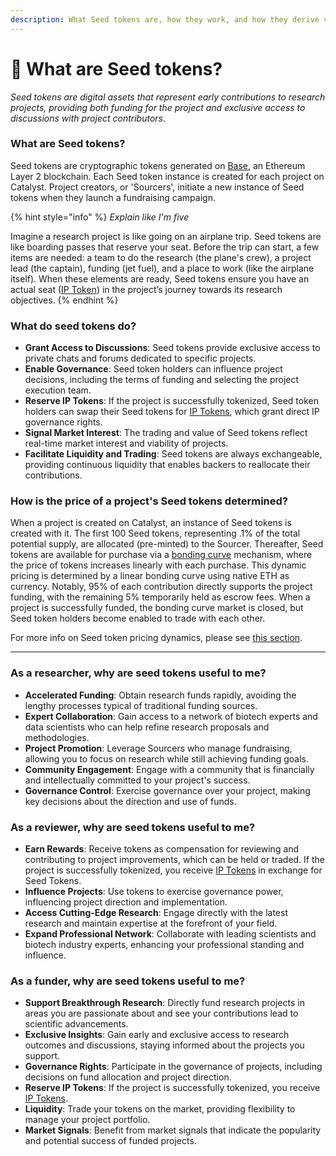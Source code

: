 ```yaml
---
description: What Seed tokens are, how they work, and how they derive value.
---
```


# 🌱 What are Seed tokens?

_Seed tokens are digital assets that represent early contributions to research projects, providing both funding for the project and exclusive access to discussions with project contributors._

### **What are Seed tokens?**

Seed tokens are cryptographic tokens generated on [Base](https://www.base.org/), an Ethereum Layer 2 blockchain. Each Seed token instance is created for each project on Catalyst. Project creators, or 'Sourcers', initiate a new instance of Seed tokens when they launch a fundraising campaign.

{% hint style="info" %}
_Explain like I'm five_

Imagine a research project is like going on an airplane trip. Seed tokens are like boarding passes that reserve your seat. Before the trip can start, a few items are needed: a team to do the research (the plane's crew), a project lead (the captain), funding (jet fuel), and a place to work (like the airplane itself). When these elements are ready, Seed tokens ensure you have an actual seat ([IP Token](../../ip-tokens/what-are-ipts.md)) in the project’s journey towards its research objectives.
{% endhint %}

### What do seed tokens do?

* **Grant Access to Discussions**: Seed tokens provide exclusive access to private chats and forums dedicated to specific projects.
* **Enable Governance**: Seed token holders can influence project decisions, including the terms of funding and selecting the project execution team.
* **Reserve IP Tokens**: If the project is successfully tokenized, Seed token holders can swap their Seed tokens for [IP Tokens](https://docs.molecule.to/documentation/ip-tokens/what-are-ipts), which grant direct IP governance rights.
* **Signal Market Interest**: The trading and value of Seed tokens reflect real-time market interest and viability of projects.
* **Facilitate Liquidity and Trading**: Seed tokens are always exchangeable, providing continuous liquidity that enables backers to reallocate their contributions.

### **How is the price of a project's Seed tokens determined?**

When a project is created on Catalyst, an instance of Seed tokens is created with it. The first 100 Seed tokens, representing .1% of the total potential supply, are allocated (pre-minted) to the Sourcer. Thereafter, Seed tokens are available for purchase via a [bonding curve](https://www.coinbase.com/learn/advanced-trading/what-is-a-bonding-curve) mechanism, where the price of tokens increases linearly with each purchase. This dynamic pricing is determined by a linear bonding curve using native ETH as currency. Notably, 95% of each contribution directly supports the project funding, with the remaining 5% temporarily held as escrow fees. When a project is successfully funded,  the bonding curve market is closed, but Seed token holders become enabled to trade with each other.&#x20;

For more info on Seed token pricing dynamics, please see [this section](https://docs.molecule.to/documentation/catalyst/how-to-fund-projects-wip/how-do-seed-tokens-work-technically-and-economically).

***

### As a researcher, why are seed tokens useful to me?

* **Accelerated Funding**: Obtain research funds rapidly, avoiding the lengthy processes typical of traditional funding sources.
* **Expert Collaboration**: Gain access to a network of biotech experts and data scientists who can help refine research proposals and methodologies.
* **Project Promotion**: Leverage Sourcers who manage fundraising, allowing you to focus on research while still achieving funding goals.
* **Community Engagement**: Engage with a community that is financially and intellectually committed to your project's success.
* **Governance Control**: Exercise governance over your project, making key decisions about the direction and use of funds.

### As a reviewer, why are seed tokens useful to me?

* **Earn Rewards**: Receive tokens as compensation for reviewing and contributing to project improvements, which can be held or traded. If the project is successfully tokenized, you receive [IP Tokens](https://docs.molecule.to/documentation/ip-tokens/what-are-ipts) in exchange for Seed Tokens.
* **Influence Projects**: Use tokens to exercise governance power, influencing project direction and implementation.
* **Access Cutting-Edge Research**: Engage directly with the latest research and maintain expertise at the forefront of your field.
* **Expand Professional Network**: Collaborate with leading scientists and biotech industry experts, enhancing your professional standing and influence.

### As a funder, why are seed tokens useful to me?

* **Support Breakthrough Research**: Directly fund research projects in areas you are passionate about and see your contributions lead to scientific advancements.
* **Exclusive Insights**: Gain early and exclusive access to research outcomes and discussions, staying informed about the projects you support.
* **Governance Rights**: Participate in the governance of projects, including decisions on fund allocation and project direction.
* **Reserve IP Tokens**: If the project is successfully tokenized, you receive [IP Tokens](https://docs.molecule.to/documentation/ip-tokens/what-are-ipts).
* **Liquidity**: Trade your tokens on the market, providing flexibility to manage your project portfolio.
* **Market Signals**: Benefit from market signals that indicate the popularity and potential success of funded projects.
